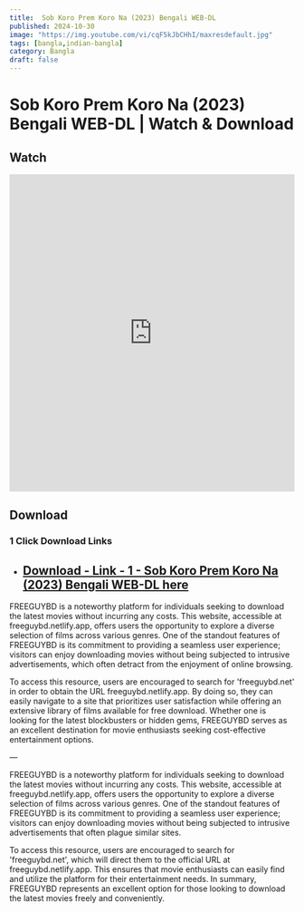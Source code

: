 ```yaml
---
title:  Sob Koro Prem Koro Na (2023) Bengali WEB-DL
published: 2024-10-30
image: "https://img.youtube.com/vi/cqF5kJbCHhI/maxresdefault.jpg"
tags: [bangla,indian-bangla]
category: Bangla
draft: false
---
```


#  Sob Koro Prem Koro Na (2023) Bengali WEB-DL | Watch & Download
  
## Watch

<iframe  frameborder="0"  allowfullscreen="true"  scrolling="no"  allow="autoplay;fullscreen"  src="https://freecatv.pages.dev/gdplayer?player=fluidplayer&provider=rand&format=video%2Fmp4&link=https://pixeldrain.com/api/file/uV37bqHR?download"  style="border:0px #ffffff none;" height="560px" width="100%" allowfullscreen></iframe>

## Download  

### 1 Click Download Links 
* ##  [Download - Link - 1 - Sob Koro Prem Koro Na (2023) Bengali WEB-DL here](https://pixeldrain.com/api/file/uV37bqHR?download) 

FREEGUYBD is a noteworthy platform for individuals seeking to download the latest movies without incurring any costs. This website, accessible at freeguybd.netlify.app, offers users the opportunity to explore a diverse selection of films across various genres. One of the standout features of FREEGUYBD is its commitment to providing a seamless user experience; visitors can enjoy downloading movies without being subjected to intrusive advertisements, which often detract from the enjoyment of online browsing.

To access this resource, users are encouraged to search for 'freeguybd.net' in order to obtain the URL freeguybd.netlify.app. By doing so, they can easily navigate to a site that prioritizes user satisfaction while offering an extensive library of films available for free download. Whether one is looking for the latest blockbusters or hidden gems, FREEGUYBD serves as an excellent destination for movie enthusiasts seeking cost-effective entertainment options.

—

FREEGUYBD is a noteworthy platform for individuals seeking to download the latest movies without incurring any costs. This website, accessible at freeguybd.netlify.app, offers users the opportunity to explore a diverse selection of films across various genres. One of the standout features of FREEGUYBD is its commitment to providing a seamless user experience; visitors can enjoy downloading movies without being subjected to intrusive advertisements that often plague similar sites.

To access this resource, users are encouraged to search for 'freeguybd.net', which will direct them to the official URL at freeguybd.netlify.app. This ensures that movie enthusiasts can easily find and utilize the platform for their entertainment needs. In summary, FREEGUYBD represents an excellent option for those looking to download the latest movies freely and conveniently.
 
